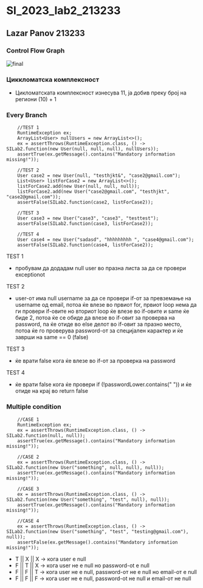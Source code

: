 # SI_2023_lab2_213233
## Lazar Panov 213233

### Control Flow Graph
![final](https://github.com/lazarpanov/SI_2023_lab2_213233/assets/116360184/bf3faf3c-7380-495c-b3e4-a3e0422cae86)

### Циккломатска комплексност
- Цикломатската комплексност изнесува 11, ја добив преку број на региони (10) + 1

### Every Branch
        //TEST 1
        RuntimeException ex;
        ArrayList<User> nullUsers = new ArrayList<>();
        ex = assertThrows(RuntimeException.class, () -> SILab2.function(new User(null, null, null), nullUsers));
        assertTrue(ex.getMessage().contains("Mandatory information missing!"));

        //TEST 2
        User case2 = new User(null, "testhjkt&", "case2@gmail.com");
        List<User> listForCase2 = new ArrayList<>();
        listForCase2.add(new User(null, null, null));
        listForCase2.add(new User("case2@gmail.com", "testhjkt", "case2@gmail.com"));
        assertFalse(SILab2.function(case2, listForCase2));

        //TEST 3
        User case3 = new User("case3", "case3", "testtest");
        assertFalse(SILab2.function(case3, listForCase2));

        //TEST 4
        User case4 = new User("sadasd", "hhhhhhhhh ", "case4@gmail.com");
        assertFalse(SILab2.function(case4, listForCase2));

TEST 1
- пробувам да додадам null user во празна листа за да се провери exceptionot

TEST 2
- user-от има null username за да се провери if-от за превземање на username од email, потоа ќе влезе во првиот for, првиот loop нема да ги провери if-овите но вториот loop ќе влезе во if-овите и same ќе биде 2, потоа ќе се обиде да влезе во if-овит за проверва на password, па ќе отиде во else делот во if-овит за празно место, потоа ќе го проверува password-от за специјален карактер и ќе заврши на same == 0 (false)

TEST 3
- ќе врати false кога ќе влезе во if-от за проверка на password 

TEST 4
- ќе врати false кога ќе провери if (!passwordLower.contains(" ")) и ќе отиде на крај во return false

### Multiple condition
        //CASE 1
        RuntimeException ex;
        ex = assertThrows(RuntimeException.class, () -> SILab2.function(null, null));
        assertTrue(ex.getMessage().contains("Mandatory information missing!"));

        //CASE 2
        ex = assertThrows(RuntimeException.class, () -> SILab2.function(new User("something", null, null), null));
        assertTrue(ex.getMessage().contains("Mandatory information missing!"));

        //CASE 3
        ex = assertThrows(RuntimeException.class, () -> SILab2.function(new User("something", "test", null), null));
        assertTrue(ex.getMessage().contains("Mandatory information missing!"));

        //CASE 4
        ex = assertThrows(RuntimeException.class, () -> SILab2.function(new User("something", "test", "testing@gmail.com"), null));
        assertFalse(ex.getMessage().contains("Mandatory information missing!"));

- T || X || X -> кога user е null
- F || T || X -> кога user не е null но password-ot е null
- F || F || T -> кога user не е null, password-от не е null но email-от е null 
- F || F || F -> кога user не е null, password-ot не null и email-от не null

